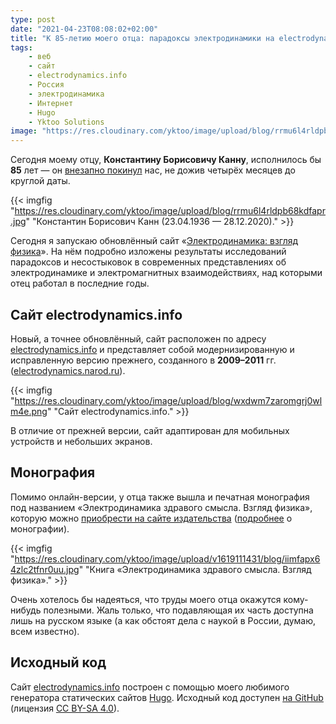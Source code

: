 ```yaml
---
type: post
date: "2021-04-23T08:08:02+02:00"
title: "К 85-летию моего отца: парадоксы электродинамики на electrodynamics.info"
tags:
    - веб
    - сайт
    - electrodynamics.info
    - Россия
    - электродинамика
    - Интернет
    - Hugo
    - Yktoo Solutions
image: "https://res.cloudinary.com/yktoo/image/upload/blog/rrmu6l4rldpb68kdfapr.jpg"
---
```


Сегодня моему отцу, **Константину Борисовичу Канну**, исполнилось бы **85** лет — он [внезапно покинул](0764) нас, не дожив четырёх месяцев до круглой даты.

{{< imgfig "https://res.cloudinary.com/yktoo/image/upload/blog/rrmu6l4rldpb68kdfapr.jpg" "Константин Борисович Канн (23.04.1936 — 28.12.2020)." >}}

Сегодня я запускаю обновлённый сайт «[Электродинамика: взгляд физика](https://electrodynamics.info)». На нём подробно изложены результаты исследований парадоксов и несостыковок в современных представлениях об электродинамике и электромагнитных взаимодействиях, над которыми отец работал в последние годы.

<!--more-->

## Сайт electrodynamics.info

Новый, а точнее обновлённый, сайт расположен по адресу [electrodynamics.info](https://electrodynamics.info) и представляет собой модернизированную и исправленную версию прежнего, созданного в **2009–2011** гг. (<u>electrodynamics.narod.ru</u>).

{{< imgfig "https://res.cloudinary.com/yktoo/image/upload/blog/wxdwm7zaromgrj0wlm4e.png" "Сайт electrodynamics.info." >}}

В отличие от прежней версии, сайт адаптирован для мобильных устройств и небольших экранов.

## Монография

Помимо онлайн-версии, у отца также вышла и печатная монография под названием «Электродинамика здравого смысла. Взгляд физика», которую можно [приобрести на сайте издательства](https://www.lap-publishing.com/catalog/details/store/gb/book/978-3-659-19570-9/%D0%AD%D0%BB%D0%B5%D0%BA%D1%82%D1%80%D0%BE%D0%B4%D0%B8%D0%BD%D0%B0%D0%BC%D0%B8%D0%BA%D0%B0-%D0%B7%D0%B4%D1%80%D0%B0%D0%B2%D0%BE%D0%B3%D0%BE-%D1%81%D0%BC%D1%8B%D1%81%D0%BB%D0%B0) ([подробнее](https://electrodynamics.info/resources/) о монографии).

{{< imgfig "https://res.cloudinary.com/yktoo/image/upload/v1619111431/blog/iimfapx64zlc2tfnr0uu.jpg" "Книга «Электродинамика здравого смысла. Взгляд физика»." >}}

Очень хотелось бы надеяться, что труды моего отца окажутся кому-нибудь полезными. Жаль только, что подавляющая их часть доступна лишь на русском языке (а как обстоят дела с наукой в России, думаю, всем известно).

## Исходный код

Сайт [electrodynamics.info](https://electrodynamics.info) построен с помощью моего любимого генератора статических сайтов [Hugo](https://gohugo.io/). Исходный код доступен [на GitHub](https://github.com/yktoo/electrodynamics) (лицензия [CC BY-SA 4.0](https://creativecommons.org/licenses/by-sa/4.0/deed.ru)).
